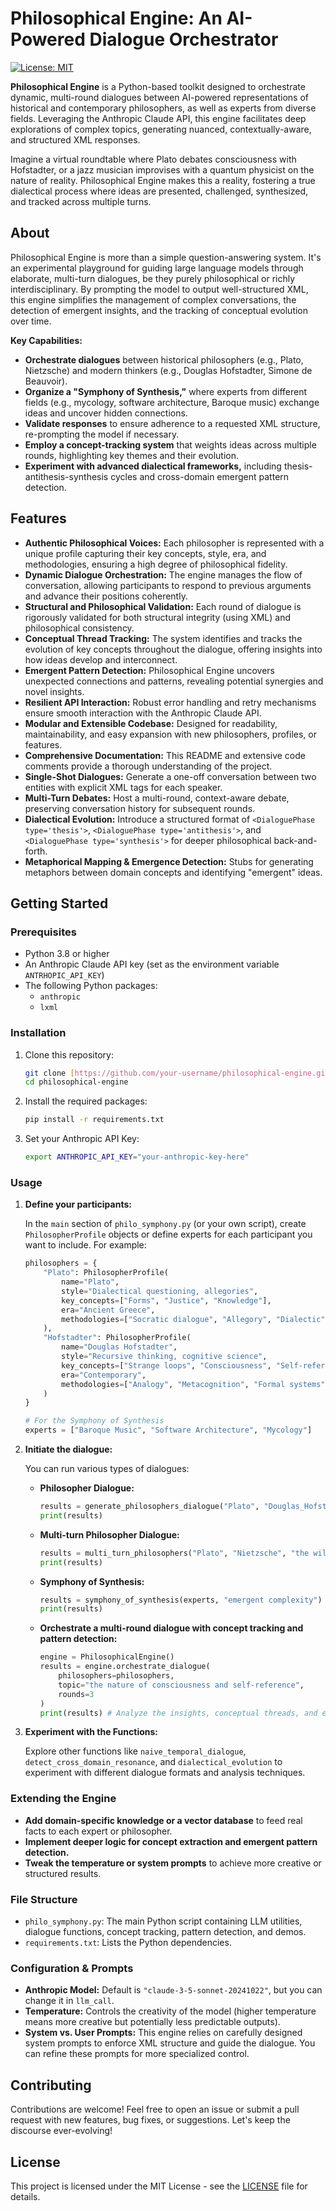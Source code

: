 # Philosophical Engine: An AI-Powered Dialogue Orchestrator

[![License: MIT](https://img.shields.io/badge/License-MIT-yellow.svg)](https://opensource.org/licenses/MIT)

**Philosophical Engine** is a Python-based toolkit designed to orchestrate dynamic, multi-round dialogues between AI-powered representations of historical and contemporary philosophers, as well as experts from diverse fields. Leveraging the Anthropic Claude API, this engine facilitates deep explorations of complex topics, generating nuanced, contextually-aware, and structured XML responses.

Imagine a virtual roundtable where Plato debates consciousness with Hofstadter, or a jazz musician improvises with a quantum physicist on the nature of reality. Philosophical Engine makes this a reality, fostering a true dialectical process where ideas are presented, challenged, synthesized, and tracked across multiple turns.

## About

Philosophical Engine is more than a simple question-answering system. It's an experimental playground for guiding large language models through elaborate, multi-turn dialogues, be they purely philosophical or richly interdisciplinary. By prompting the model to output well-structured XML, this engine simplifies the management of complex conversations, the detection of emergent insights, and the tracking of conceptual evolution over time.

**Key Capabilities:**

*   **Orchestrate dialogues** between historical philosophers (e.g., Plato, Nietzsche) and modern thinkers (e.g., Douglas Hofstadter, Simone de Beauvoir).
*   **Organize a "Symphony of Synthesis,"** where experts from different fields (e.g., mycology, software architecture, Baroque music) exchange ideas and uncover hidden connections.
*   **Validate responses** to ensure adherence to a requested XML structure, re-prompting the model if necessary.
*   **Employ a concept-tracking system** that weights ideas across multiple rounds, highlighting key themes and their evolution.
*   **Experiment with advanced dialectical frameworks,** including thesis-antithesis-synthesis cycles and cross-domain emergent pattern detection.

## Features

*   **Authentic Philosophical Voices:** Each philosopher is represented with a unique profile capturing their key concepts, style, era, and methodologies, ensuring a high degree of philosophical fidelity.
*   **Dynamic Dialogue Orchestration:** The engine manages the flow of conversation, allowing participants to respond to previous arguments and advance their positions coherently.
*   **Structural and Philosophical Validation:** Each round of dialogue is rigorously validated for both structural integrity (using XML) and philosophical consistency.
*   **Conceptual Thread Tracking:** The system identifies and tracks the evolution of key concepts throughout the dialogue, offering insights into how ideas develop and interconnect.
*   **Emergent Pattern Detection:** Philosophical Engine uncovers unexpected connections and patterns, revealing potential synergies and novel insights.
*   **Resilient API Interaction:** Robust error handling and retry mechanisms ensure smooth interaction with the Anthropic Claude API.
*   **Modular and Extensible Codebase:** Designed for readability, maintainability, and easy expansion with new philosophers, profiles, or features.
*   **Comprehensive Documentation:**  This README and extensive code comments provide a thorough understanding of the project.
*   **Single-Shot Dialogues:** Generate a one-off conversation between two entities with explicit XML tags for each speaker.
*   **Multi-Turn Debates:** Host a multi-round, context-aware debate, preserving conversation history for subsequent rounds.
*   **Dialectical Evolution:** Introduce a structured format of `<DialoguePhase type='thesis'>`, `<DialoguePhase type='antithesis'>`, and `<DialoguePhase type='synthesis'>` for deeper philosophical back-and-forth.
*   **Metaphorical Mapping & Emergence Detection:** Stubs for generating metaphors between domain concepts and identifying "emergent" ideas.

## Getting Started

### Prerequisites

*   Python 3.8 or higher
*   An Anthropic Claude API key (set as the environment variable `ANTRHOPIC_API_KEY`)
*   The following Python packages:
    *   `anthropic`
    *   `lxml`

### Installation

1.  Clone this repository:

    ```bash
    git clone [https://github.com/your-username/philosophical-engine.git](https://github.com/your-username/philosophical-engine.git)
    cd philosophical-engine
    ```

2.  Install the required packages:

    ```bash
    pip install -r requirements.txt
    ```

3.  Set your Anthropic API Key:

    ```bash
    export ANTHROPIC_API_KEY="your-anthropic-key-here"
    ```

### Usage

1.  **Define your participants:**

    In the `main` section of `philo_symphony.py` (or your own script), create `PhilosopherProfile` objects or define experts for each participant you want to include. For example:

    ```python
    philosophers = {
        "Plato": PhilosopherProfile(
            name="Plato",
            style="Dialectical questioning, allegories",
            key_concepts=["Forms", "Justice", "Knowledge"],
            era="Ancient Greece",
            methodologies=["Socratic dialogue", "Allegory", "Dialectic"]
        ),
        "Hofstadter": PhilosopherProfile(
            name="Douglas Hofstadter",
            style="Recursive thinking, cognitive science",
            key_concepts=["Strange loops", "Consciousness", "Self-reference"],
            era="Contemporary",
            methodologies=["Analogy", "Metacognition", "Formal systems"]
        )
    }

    # For the Symphony of Synthesis
    experts = ["Baroque Music", "Software Architecture", "Mycology"]
    ```

2.  **Initiate the dialogue:**

    You can run various types of dialogues:

    *   **Philosopher Dialogue:**

        ```python
        results = generate_philosophers_dialogue("Plato", "Douglas_Hofstadter", "consciousness")
        print(results)
        ```

    *   **Multi-turn Philosopher Dialogue:**

        ```python
        results = multi_turn_philosophers("Plato", "Nietzsche", "the will to truth", rounds=2)
        print(results)
        ```

    *   **Symphony of Synthesis:**

        ```python
        results = symphony_of_synthesis(experts, "emergent complexity")
        print(results)
        ```
    *   **Orchestrate a multi-round dialogue with concept tracking and pattern detection:**
        ```python
        engine = PhilosophicalEngine()
        results = engine.orchestrate_dialogue(
            philosophers=philosophers,
            topic="the nature of consciousness and self-reference",
            rounds=3
        )
        print(results) # Analyze the insights, conceptual threads, and emergent patterns.
        ```

3.  **Experiment with the Functions:**

    Explore other functions like `naive_temporal_dialogue`, `detect_cross_domain_resonance`, and `dialectical_evolution` to experiment with different dialogue formats and analysis techniques.

### Extending the Engine
*   **Add domain-specific knowledge or a vector database** to feed real facts to each expert or philosopher.
*   **Implement deeper logic for concept extraction and emergent pattern detection.**
*   **Tweak the temperature or system prompts** to achieve more creative or structured results.

### File Structure

*   `philo_symphony.py`: The main Python script containing LLM utilities, dialogue functions, concept tracking, pattern detection, and demos.
*   `requirements.txt`: Lists the Python dependencies.

### Configuration & Prompts

*   **Anthropic Model:** Default is `"claude-3-5-sonnet-20241022"`, but you can change it in `llm_call`.
*   **Temperature:** Controls the creativity of the model (higher temperature means more creative but potentially less predictable outputs).
*   **System vs. User Prompts:** This engine relies on carefully designed system prompts to enforce XML structure and guide the dialogue. You can refine these prompts for more specialized control.

## Contributing

Contributions are welcome! Feel free to open an issue or submit a pull request with new features, bug fixes, or suggestions. Let's keep the discourse ever-evolving!

## License

This project is licensed under the MIT License - see the [LICENSE](LICENSE) file for details.
